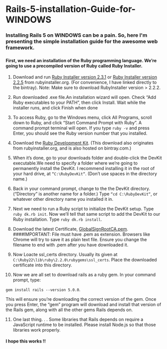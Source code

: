 # Rails-5-installation-Guide-for-WINDOWS

###

### Installing Rails 5 on WINDOWS can be a pain. So, here I'm presenting the simple installation guide for the awesome web framework.

###

#### First, we need an installation of the Ruby programming language. We’re going to use a precompiled version of Ruby called Ruby Installer.



 1. Download and run [Ruby Installer version 2.3.1](https://bintray.com/oneclick/rubyinstaller/rubyinstaller/2.3.1) or [Ruby Installer version 2.2.5](https://bintray.com/oneclick/rubyinstaller/rubyinstaller/2.2.5) from rubyinstaller.org. (For convenience, I have linked directly to the bintray). Note: Make sure to download RubyInstaller version > 2.2.2.
 
 

 2. Run downloaded .exe file.An installation wizard will open. Check “Add Ruby executables to your PATH”, then click Install. Wait while the installer runs, and click Finish when done
 
 

 3. To access Ruby, go to the Windows menu, click All Programs, scroll down to Ruby, and click “Start Command Prompt with Ruby”. A command prompt terminal will open. If you type `ruby -v` and press Enter, you should see the Ruby version number that you installed.
 
 
 

 4. Download the [Ruby Development Kit](http://dl.bintray.com/oneclick/rubyinstaller/DevKit-mingw64-32-4.7.2-20130224-1151-sfx.exe). (This download also originates from rubyinstaller.org, and is also hosted on bintray.com.)
 
 
 

 5. When it’s done, go to your downloads folder and double-click the DevKit executable.We need to specify a folder where we’re going to permanently install the DevKit. I recommend installing it in the root of your hard drive, at `“C:\RubyDevKit“`. (Don’t use spaces in the directory name.)
 
 
 

 6. Back in your command prompt, change to the the DevKit directory. (“Directory” is another name for a folder.) Type `“cd C:\RubyDevKit“`, or whatever other directory name you installed it in.
 
 
 

 7. Next we need to run a Ruby script to initialize the DevKit setup. Type `ruby dk.rb init`. Now we’ll tell that same script to add the DevKit to our Ruby installation. Type `ruby dk.rb install`.
 
 
 

 8. Download the latest Certificate, [GlobalSignRootCA.pem](https://raw.githubusercontent.com/rubygems/rubygems/master/lib/rubygems/ssl_certs/index.rubygems.org/GlobalSignRootCA.pem).
 ####IMPORTANT: File must have .pem as extension. Browsers like Chrome will try to save it as plain text file. Ensure you change the filename to end with .pem after you have downloaded it.
 
 
 

 9. Now Loacte ssl_certs directory. Usually its given at `C:\Ruby22\lib\ruby\2.2.0\rubygems\ssl_certs`. Place the downloaded certificate into this directory.
 
 
 
 
10. Now we are all set to download rails as a ruby gem. In your command prompt, type:



`
gem install rails --version 5.0.0
`.



This will ensure you’re downloading the correct version of the gem. Once you press Enter, the “gem” program will download and install that version of the Rails gem, along with all the other gems Rails depends on.



 11. One last thing. . . Some libraries that Rails depends on require a JavaScript runtime to be installed. Please install Node.js so that those libraries work properly.


#### I hope this works !!
